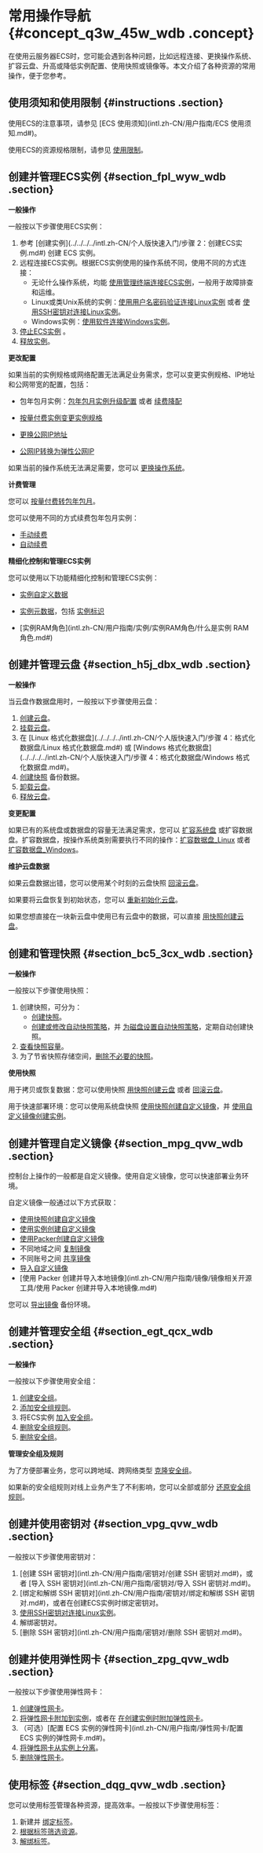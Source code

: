 # 常用操作导航 {#concept_q3w_45w_wdb .concept}

在使用云服务器ECS时，您可能会遇到各种问题，比如远程连接、更换操作系统、扩容云盘、升高或降低实例配置、使用快照或镜像等。本文介绍了各种资源的常用操作，便于您参考。

## 使用须知和使用限制 {#instructions .section}

使用ECS的注意事项，请参见 [ECS 使用须知](intl.zh-CN/用户指南/ECS 使用须知.md#)。

使用ECS的资源规格限制，请参见 [使用限制](intl.zh-CN/用户指南/使用限制.md#)。

## 创建并管理ECS实例 {#section_fpl_wyw_wdb .section}

**一般操作**

一般按以下步骤使用ECS实例：

1.  参考 [创建实例](../../../../intl.zh-CN/个人版快速入门/步骤 2：创建ECS实例.md#) 创建 ECS 实例。
2.  远程连接ECS实例。根据ECS实例使用的操作系统不同，使用不同的方式连接：
    -   无论什么操作系统，均能 [使用管理终端连接ECS实例](intl.zh-CN/用户指南/连接实例/使用管理终端连接ECS实例.md#)，一般用于故障排查和运维。
    -   Linux或类Unix系统的实例：[使用用户名密码验证连接Linux实例](intl.zh-CN/用户指南/连接实例/使用用户名密码验证连接Linux实例.md#) 或者 [使用SSH密钥对连接Linux实例](intl.zh-CN/用户指南/连接实例/使用SSH密钥对连接Linux实例.md#)。
    -   Windows实例：[使用软件连接Windows实例](intl.zh-CN/用户指南/连接实例/使用软件连接Windows实例.md#)。
3.  [停止ECS实例](intl.zh-CN/用户指南/实例/启动或停止实例.md#) 。
4.  [释放实例](intl.zh-CN/用户指南/实例/释放实例.md#)。

**更改配置**

如果当前的实例规格或网络配置无法满足业务需求，您可以变更实例规格、IP地址和公网带宽的配置，包括：

-   包年包月实例：[包年包月实例升级配置](intl.zh-CN/用户指南/实例/升降配/预付费实例升级配置.md#) 或者 [续费降配](../../../../intl.zh-CN/产品定价/续费实例/续费降配.md#)
-   [按量付费实例变更实例规格](intl.zh-CN/用户指南/实例/升降配/按量付费实例变更实例规格.md#)

-   [更换公网IP地址](intl.zh-CN/用户指南/实例/修改IP地址/更换公网IP地址.md#)

-   [公网IP转换为弹性公网IP](intl.zh-CN/用户指南/实例/修改IP地址/公网IP转换为弹性公网IP.md#)


如果当前的操作系统无法满足需要，您可以 [更换操作系统](intl.zh-CN/用户指南/实例/更换操作系统.md#)。

**计费管理**

您可以 [按量付费转包年包月](../../../../intl.zh-CN/产品定价/按量付费转预付费.md#)。

您可以使用不同的方式续费包年包月实例：

-   [手动续费](../../../../intl.zh-CN/产品定价/续费实例/手动续费.md#)
-   [自动续费](../../../../intl.zh-CN/产品定价/续费实例/自动续费.md#)

**精细化控制和管理ECS实例**

您可以使用以下功能精细化控制和管理ECS实例：

-   [实例自定义数据](intl.zh-CN/用户指南/实例/实例自定义数据和元数据/实例自定义数据.md#)

-   [实例元数据](intl.zh-CN/用户指南/实例/实例自定义数据和元数据/实例元数据.md#)，包括 [实例标识](intl.zh-CN/用户指南/实例/实例自定义数据和元数据/实例标识.md#)

-   [实例RAM角色](intl.zh-CN/用户指南/实例/实例RAM角色/什么是实例 RAM 角色.md#)


## 创建并管理云盘 {#section_h5j_dbx_wdb .section}

**一般操作**

当云盘作数据盘用时，一般按以下步骤使用云盘：

1.  [创建云盘](intl.zh-CN/用户指南/云盘/创建云盘.md#)。
2.  [挂载云盘](intl.zh-CN/用户指南/云盘/挂载云盘.md#)。
3.  在 [Linux 格式化数据盘](../../../../intl.zh-CN/个人版快速入门/步骤 4：格式化数据盘/Linux 格式化数据盘.md#) 或 [Windows 格式化数据盘](../../../../intl.zh-CN/个人版快速入门/步骤 4：格式化数据盘/Windows 格式化数据盘.md#)。
4.  [创建快照](intl.zh-CN/用户指南/快照/创建快照.md#) 备份数据。
5.  [卸载云盘](intl.zh-CN/用户指南/云盘/卸载云盘.md#)。
6.  [释放云盘](intl.zh-CN/用户指南/云盘/释放云盘.md#)。

**变更配置**

如果已有的系统盘或数据盘的容量无法满足需求，您可以 [扩容系统盘](intl.zh-CN/用户指南/云盘/扩容云盘/扩容系统盘.md#) 或扩容数据盘。扩容数据盘，按操作系统类别需要执行不同的操作：[扩容数据盘\_Linux](intl.zh-CN/用户指南/云盘/扩容云盘/扩容数据盘_Linux.md#) 或者 [扩容数据盘\_Windows](intl.zh-CN/用户指南/云盘/扩容云盘/扩容数据盘_Windows.md#)。

**维护云盘数据**

如果云盘数据出错，您可以使用某个时刻的云盘快照 [回滚云盘](intl.zh-CN/用户指南/云盘/回滚云盘.md#)。

如果要将云盘恢复到初始状态，您可以 [重新初始化云盘](intl.zh-CN/用户指南/云盘/重新初始化云盘.md#)。

如果您想直接在一块新云盘中使用已有云盘中的数据，可以直接 [用快照创建云盘](intl.zh-CN/用户指南/云盘/用快照创建云盘.md#)。

## 创建和管理快照 {#section_bc5_3cx_wdb .section}

**一般操作**

一般按以下步骤使用快照：

1.  创建快照，可分为：
    -   [创建快照](intl.zh-CN/用户指南/快照/创建快照.md#)。
    -   [创建或修改自动快照策略](intl.zh-CN/用户指南/快照/创建或修改自动快照策略.md#)，并 [为磁盘设置自动快照策略](intl.zh-CN/用户指南/快照/为磁盘设置自动快照策略.md#)，定期自动创建快照。
2.  [查看快照容量](intl.zh-CN/用户指南/快照/查看快照容量.md#)。
3.  为了节省快照存储空间，[删除不必要的快照](intl.zh-CN/用户指南/快照/删除快照和自动快照策略.md#)。

**使用快照**

用于拷贝或恢复数据：您可以使用快照 [用快照创建云盘](intl.zh-CN/用户指南/云盘/用快照创建云盘.md#) 或者 [回滚云盘](intl.zh-CN/用户指南/云盘/回滚云盘.md#)。

用于快速部署环境：您可以使用系统盘快照 [使用快照创建自定义镜像](intl.zh-CN/用户指南/镜像/创建自定义镜像/使用快照创建自定义镜像.md#)，并 [使用自定义镜像创建实例](intl.zh-CN/用户指南/实例/创建实例/使用自定义镜像创建实例.md#)。

## 创建并管理自定义镜像 {#section_mpg_qvw_wdb .section}

控制台上操作的一般都是自定义镜像。使用自定义镜像，您可以快速部署业务环境。

自定义镜像一般通过以下方式获取：

-   [使用快照创建自定义镜像](intl.zh-CN/用户指南/镜像/创建自定义镜像/使用快照创建自定义镜像.md#)
-   [使用实例创建自定义镜像](intl.zh-CN/用户指南/镜像/创建自定义镜像/使用实例创建自定义镜像.md#)
-   [使用Packer创建自定义镜像](intl.zh-CN/用户指南/镜像/镜像相关开源工具/使用Packer创建自定义镜像.md#)
-   不同地域之间 [复制镜像](intl.zh-CN/用户指南/镜像/复制镜像.md#)
-   不同账号之间 [共享镜像](intl.zh-CN/用户指南/镜像/共享镜像.md#)
-   [导入自定义镜像](intl.zh-CN/用户指南/镜像/导入镜像/导入自定义镜像.md#)
-   [使用 Packer 创建并导入本地镜像](intl.zh-CN/用户指南/镜像/镜像相关开源工具/使用 Packer 创建并导入本地镜像.md#)

您可以 [导出镜像](intl.zh-CN/用户指南/镜像/导出镜像.md#) 备份环境。

## 创建并管理安全组 {#section_egt_qcx_wdb .section}

**一般操作**

一般按以下步骤使用安全组：

1.  [创建安全组](intl.zh-CN/用户指南/安全组/创建安全组.md#)。
2.  [添加安全组规则](intl.zh-CN/用户指南/安全组/添加安全组规则.md#)。
3.  将ECS实例 [加入安全组](intl.zh-CN/用户指南/安全组/加入安全组.md#)。
4.  [删除安全组规则](intl.zh-CN/用户指南/安全组/删除安全组规则.md#)。
5.  [删除安全组](intl.zh-CN/用户指南/安全组/删除安全组.md#)。

**管理安全组及规则**

为了方便部署业务，您可以跨地域、跨网络类型 [克隆安全组](intl.zh-CN/用户指南/安全组/克隆安全组.md#)。

如果新的安全组规则对线上业务产生了不利影响，您可以全部或部分 [还原安全组规则](intl.zh-CN/用户指南/安全组/还原安全组规则.md#)。

## 创建并使用密钥对 {#section_vpg_qvw_wdb .section}

一般按以下步骤使用密钥对：

1.  [创建 SSH 密钥对](intl.zh-CN/用户指南/密钥对/创建 SSH 密钥对.md#)，或者 [导入 SSH 密钥对](intl.zh-CN/用户指南/密钥对/导入 SSH 密钥对.md#)。
2.  [绑定和解绑 SSH 密钥对](intl.zh-CN/用户指南/密钥对/绑定和解绑 SSH 密钥对.md#)，或者在创建ECS实例时绑定密钥对。
3.  [使用SSH密钥对连接Linux实例](intl.zh-CN/用户指南/连接实例/使用SSH密钥对连接Linux实例.md#)。
4.  解绑密钥对。
5.  [删除 SSH 密钥对](intl.zh-CN/用户指南/密钥对/删除 SSH 密钥对.md#)。

## 创建并使用弹性网卡 {#section_zpg_qvw_wdb .section}

一般按以下步骤使用弹性网卡：

1.  [创建弹性网卡](intl.zh-CN/用户指南/弹性网卡/创建弹性网卡.md#)。
2.  [将弹性网卡附加到实例](intl.zh-CN/用户指南/弹性网卡/将弹性网卡附加到实例.md#)，或者在 [在创建实例时附加弹性网卡](intl.zh-CN/用户指南/弹性网卡/在创建实例时附加弹性网卡.md#)。
3.  （可选）[配置 ECS 实例的弹性网卡](intl.zh-CN/用户指南/弹性网卡/配置 ECS 实例的弹性网卡.md#)。
4.  [将弹性网卡从实例上分离](intl.zh-CN/用户指南/弹性网卡/将弹性网卡从实例上分离.md#)。
5.  [删除弹性网卡](intl.zh-CN/用户指南/弹性网卡/删除弹性网卡.md#)。

## 使用标签 {#section_dqg_qvw_wdb .section}

您可以使用标签管理各种资源，提高效率。一般按以下步骤使用标签：

1.  新建并 [绑定标签](intl.zh-CN/用户指南/标签/绑定标签.md#)。
2.  [根据标签筛选资源](intl.zh-CN/用户指南/标签/根据标签筛选资源.md#)。
3.  [解绑标签](intl.zh-CN/用户指南/标签/解绑标签.md#)。

